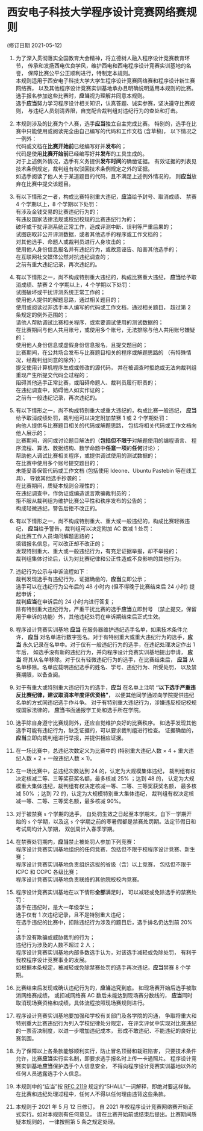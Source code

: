 # 西安电子科技大学程序设计竞赛网络赛规则

(修订日期 2021-05-12)

1. 为了深入贯彻落实全国教育大会精神，将立德树人融入程序设计竞赛教育环节，
传承和发扬西电优良学风，维护西电和西电程序设计竞赛实训基地的名誉，
保障比赛公平公正顺利进行，特制定本规则。    
本规则适用于西安电子科技大学大学生程序设计竞赛网络赛和程序设计新生赛网络赛，
以及其他程序设计竞赛实训基地承办且明确说明适用本规则的比赛。    
选手报名参加这些比赛时，**应当**视为理解并同意本规则。    
选手**应当**努力学习程序设计相关知识，认真答题、诚实参赛，坚决遵守比赛规则，
与违纪人员划清界限，自觉配合裁判组对违纪行为的查处和打击。

2. 本规则涉及的比赛为个人赛，选手**应当**独立自主完成比赛。
特别的，选手在比赛中只能使用或阅读完全由自己编写的代码和工作文档 (含草稿)，
以下情况之一例外：  
代码或文档在**比赛开始前**已经编写好并**发布**的；  
代码是使用**比赛开始前**已经编写好并**发布**的工具生成的。  
对于上述例外情况，选手有义务提供**发布时间**的确凿证据。
有效证据的列表见技术条例规定，裁判组有权驳回技术条例规定之外的证据。    
如选手阅读了他人关于某道题目的代码，且不满足上述例外情况的，
则**应当**放弃在比赛中提交该题目。

3. 有以下情形之一者，构成比赛特别重大违纪，**应当**给予封号、取消成绩、
禁赛 4 个学期以上，8 个学期以下处罚：  
 有涉及金钱交易的比赛违纪行为的；  
 有违反国家法律法规或校纪校规的比赛违纪行为的；  
 破坏或干扰评测系统正常工作，造成评测中断、误判等严重后果的；  
 试图窃取非公开评测数据，或者其他选手的程序或工作文档的；  
 对其他选手、命题人或裁判员进行人身攻击的；  
 使用他人身份信息报名并有违纪行为，或故意诬告、陷害其他选手的；  
 在互联网社交媒体公然对抗违纪调查的；    
 之前有重大违纪记录，再次违纪的。

4. 有以下情形之一，尚不构成特别重大违纪的，构成比赛重大违纪，
**应当**给予取消成绩、禁赛 2 个学期以上，4 个学期以下处罚：  
 试图破坏或干扰评测系统正常工作的；  
 使用他人提供的解题思路，通过相关题目的；  
 使用或阅读过非选手本人编写的代码或工作文档，通过相关题目，
 超过第 2 条规定的例外范围的；    
 请他人帮助调试比赛相关程序，或索要调试使用的测试数据的；  
 在比赛期间与他人共用账号，或使用多个账号，无法排除与他人共用账号嫌疑的；  
 使用他人身份信息或虚假身份信息报名，且提交题目的；  
 比赛期间，在公共场合发布与比赛题目相关的程序或解题思路的
（有特殊情况，经裁判组同意的除外）；  
 提交使用计算机程序生成或修改的源代码，
 并在被调查时拒绝或无法向裁判组重现产生所提交代码全过程的；  
 阻碍其他选手正常比赛，或阻碍命题人、裁判员履行职责的；  
 在违纪调查中，妨碍他人如实作证的；    
 之前有一般违纪记录，再次违纪的。

5. 有以下情形之一，尚不构成特别重大或重大违纪的，构成比赛一般违纪，
**应当**给予取消成绩处罚，裁判组可以决定附加禁赛 1 或 2 个学期处罚：  
 向他人提供与比赛题目相关的代码或解题思路，
 包括将相关代码或工作文档向他人展示的；  
 比赛期间，询问或讨论题目解法的（**包括但不限于**对解题使用的编程语言、
 程序流程、算法、数据结构、数学命题中**任意一项**的**任何**讨论）；    
 帮助他人调试比赛相关程序，或提供调试使用的测试数据的；  
 在比赛中使用多个账号提交题目的；  
 未能妥善保管代码或工作文档 (包括使用 Ideone、Ubuntu Pastebin 等在线工具)，
 导致其他选手抄袭的；  
 在比赛期间，质疑本规则合理性的；  
 在违纪调查中，作伪证或编造谎言欺骗裁判员的；   
 拒不服从裁判组为维护比赛公平性和秩序发布的公告的；  
 构成轻微违纪，警告后拒不改正的。

6. 有以下情形之一，尚不构成特别重大、重大或一般违纪的，构成比赛轻微违纪，
**应当**给予警告，裁判组可以决定附加 AC 数减 1 处罚：  
 向比赛工作人员询问解题思路的；  
 填错报名信息，可以改正却不改正的；  
 发现特别重大、重大或一般违纪行为，有充足证据举报，却不举报的；  
 裁判组集体讨论后，认为对比赛纪律和公正性造成不良影响的其他行为。

7. 违纪行为公示与申诉流程如下：  
 裁判发现选手有违纪行为，证据确凿的，**应当**立即公示；  
 选手可以在违纪行为公布后的 48 小时内 (但不得晚于比赛结束后 24 小时)
 提起申诉；  
 裁判**应当**在申诉后的 24 小时内进行答复；  
 除有特别重大违纪行为，严重干扰比赛的选手**应当**立即封号
（禁止提交，保留用于申诉的功能）外，其他违纪处罚在申诉期结束后正式生效。

8. 程序设计竞赛实训基地 **应当** 在服务器维护违纪选手名单，如果技术条件允许，
**应当** 对名单进行数字签名。对于有特别重大或重大违纪行为的选手，**应当**
永久记录在名单中。对于仅有一般违纪行为的选手，在违纪处理决定作出 1 年后，
如选手没有新的违纪行为，并向程序设计竞赛实训基地提出申请，
**应当** 将其从名单移除。对于仅有轻微违纪行为的选手，在比赛结束后，
**应当** 从名单移除。名单应载明违纪选手的姓名、学号、违纪行为、所受处罚，
以及禁赛期限，以备查阅。

9. 对于有重大或特别重大违纪行为的选手，**应当** 在名单上注明
**“以下选手严重违反比赛纪律，建议取消本年度评优资格”**，
以便其他同学通过向学院提供违纪名单的方式同违纪选手作斗争。
对于有特别重大违纪行为，涉嫌违反校纪校规或国家法律的，
**应当**书面通报学工处和选手所在学院。

10. 选手除自身遵守比赛规则外，还应自觉维护良好的比赛秩序。
如选手发现其他选手可能有违纪行为，缺乏证据的，可以要求裁判组进行检查。
证据确凿的，**应当**立即向裁判组进行举报，并提供相应证据。

11. 在一场比赛中，总违纪次数定义为比赛中的
(特别重大违纪人数 × 4 + 重大违纪人数 × 2 + 一般违纪人数 × 1)。

14. 在一场比赛中，总违纪次数达到 24 的，认定为大规模集体违纪，
裁判组有权决定核减二等、三等奖获奖名额，最多核减 25% ；达到 48 的，
认定为大规模重大集体违纪，裁判组有权决定核减一等、二等、三等奖获奖名额，
最多核减 50% ；达到 72 的，认定为大规模特别重大集体违纪，
裁判组有权决定核减一等、二等、三等奖名额，最多核减 90%。

99. 对于被禁赛 `s` 个学期的选手，
自处罚生效之日起至本学期末，自下一学期开始的 `s` 个学期，以及这 `s`
个学期之前的寒暑假都是禁赛处罚期。法定节假日和考试周均计入学期，
双创周计入春季学期。

16. 在禁赛处罚期内，**应当**禁止被处罚人参加下列竞赛：  
 程序设计竞赛实训基地组织的任何竞赛，包括但不限于校程序设计竞赛、新生赛；  
 程序设计竞赛实训基地负责组织选拔的省级（含）以上竞赛，
 包括但不限于 ICPC 和 CCPC 各级比赛；  
 程序设计竞赛实训基地负责联络的其他院校校内竞赛。

99. 程序设计竞赛实训基地在以下情形**全部**满足时，
可以减轻或免除选手的禁赛处罚：  
 选手在违纪时，是大一年级学生；  
 选手仅有 1 次违纪记录，且不是特别重大违纪；  
 在选手违纪的比赛中，扣除违纪行为涉及的题目后，选手排名仍达到前 20% ；  
 选手没有欺骗或威胁裁判的行为；  
 违纪行为涉及的人数不超过 2 人；  
 程序设计竞赛实训基地内部多数选手认为，对该选手减轻或免除处罚，
 有利于我校程序设计竞赛事业的发展。  
 如根据本条规定，被减轻或免除禁赛处罚的选手再次违纪，**应当**禁赛 8 个学期。

17. 比赛结束后发现或确认违纪行为的，**应当**追究到底。
如现场赛开始后选手被取消网络赛成绩，
或扣减网络赛 AC 数后未能达到现场赛分数线的，
**应当**同时取消现场赛资格和成绩，具体流程按照现场赛规则进行。

18. 程序设计竞赛实训基地要加强和学校有关部门及各学院的沟通，
争取将重大和特别重大比赛违纪行为列入学校纪律处分规定，
在评奖评优中实现对比赛违纪的一票否决制度，以进一步增加违纪成本，
形成不敢违纪、不能违纪的良好比赛氛围。

19. 为了保障以上各条款能够顺利实行，防止冒名顶替和栽赃陷害，
只要技术条件允许，比赛**应当**实行实名制，即要求选手报名时上传一卡通照片。
程序设计竞赛实训基地**应当**保护选手个人信息安全，
不得向程序设计竞赛实训基地以外的任何人员透露选手个人信息。

20. 本规则中的“应当”按 [RFC 2119][1] 规定的“SHALL”一词解释，即绝对要这样做。
在比赛和违纪处理过程中，任何人不得以任何理由违背这些条款。

[1]:https://tools.ietf.org/html/rfc2119

21. 本规则于 2021 年 5 月 12 日修订，
自 2021 年校程序设计竞赛网络赛开始正式实行。如对本规则有任何意见，
请在比赛开始前或结束后提出。比赛期间质疑本规则的，
一律按照第 5 条之规定处理。
